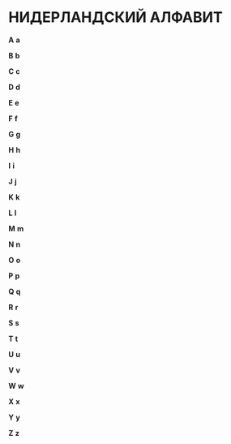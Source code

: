 # НИДЕРЛАНДСКИЙ АЛФАВИТ

**A** **a**

**B** **b**

**C** **c**

**D** **d**

**E** **e**

**F** **f**

**G** **g**

**H** **h**

**I** **i**

**J** **j**

**K** **k**

**L** **l**

**M** **m**

**N** **n**

**O** **o**

**P** **p**

**Q** **q**

**R** **r**

**S** **s**

**T** **t**

**U** **u**

**V** **v**

**W** **w**

**X** **x**

**Y** **y**

**Z** **z**



